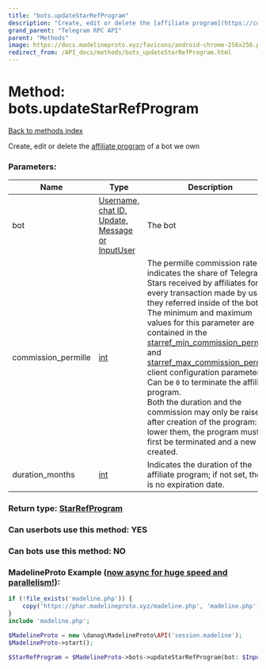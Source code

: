 ```yaml
---
title: "bots.updateStarRefProgram"
description: "Create, edit or delete the [affiliate program](https://core.telegram.org/api/bots/referrals) of a bot we own"
grand_parent: "Telegram RPC API"
parent: "Methods"
image: https://docs.madelineproto.xyz/favicons/android-chrome-256x256.png
redirect_from: /API_docs/methods/bots_updateStarRefProgram.html
---
```

# Method: bots.updateStarRefProgram
[Back to methods index](index.html)



Create, edit or delete the [affiliate program](https://core.telegram.org/api/bots/referrals) of a bot we own

### Parameters:

| Name     |    Type       | Description | Required |
|----------|---------------|-------------|----------|
|bot|[Username, chat ID, Update, Message or InputUser](/API_docs/types/InputUser.html) | The bot | Optional|
|commission\_permille|[int](/API_docs/types/int.html) | The permille commission rate: it indicates the share of Telegram Stars received by affiliates for every transaction made by users they referred inside of the bot.  <br>  The minimum and maximum values for this parameter are contained in the [starref\_min\_commission\_permille](https://core.telegram.org/api/config#starref-min-commission-permille) and [starref\_max\_commission\_permille](https://core.telegram.org/api/config#starref-max-commission-permille) client configuration parameters. <br>  Can be `0` to terminate the affiliate program.<br>  Both the duration and the commission may only be raised after creation of the program: to lower them, the program must first be terminated and a new one created. | Optional|
|duration\_months|[int](/API_docs/types/int.html) | Indicates the duration of the affiliate program; if not set, there is no expiration date. | Optional|


### Return type: [StarRefProgram](/API_docs/types/StarRefProgram.html)

### Can userbots use this method: **YES**

### Can bots use this method: **NO**


### MadelineProto Example ([now async for huge speed and parallelism!](https://docs.madelineproto.xyz/docs/ASYNC.html)):


```php
if (!file_exists('madeline.php')) {
    copy('https://phar.madelineproto.xyz/madeline.php', 'madeline.php');
}
include 'madeline.php';

$MadelineProto = new \danog\MadelineProto\API('session.madeline');
$MadelineProto->start();

$StarRefProgram = $MadelineProto->bots->updateStarRefProgram(bot: $InputUser, commission_permille: $int, duration_months: $int, );
```


